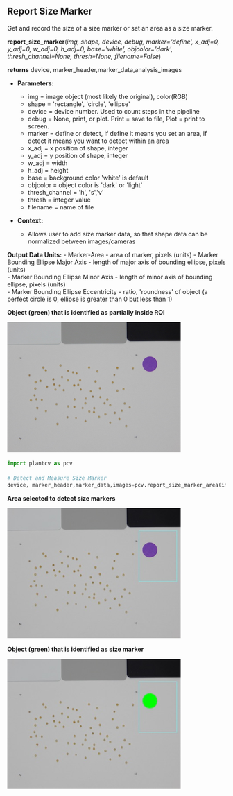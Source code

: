 ## Report Size Marker

Get and record the size of a size marker or set an area as a size marker.

**report_size_marker**(*img, shape, device, debug, marker='define', x_adj=0, y_adj=0, w_adj=0, h_adj=0,
                            base='white', objcolor='dark', thresh_channel=None, thresh=None, filename=False*)

**returns** device, marker_header,marker_data,analysis_images

- **Parameters:**
    - img             = image object (most likely the original), color(RGB)
    - shape           = 'rectangle', 'circle', 'ellipse'
    - device          = device number. Used to count steps in the pipeline
    - debug           = None, print, or plot. Print = save to file, Plot = print to screen.
    - marker          = define or detect, if define it means you set an area, if detect it means you want to detect within an area
    - x_adj           = x position of shape, integer
    - y_adj           = y position of shape, integer
    - w_adj           = width
    - h_adj           = height
    - base            = background color 'white' is default
    - objcolor        = object color is 'dark' or 'light'
    - thresh_channel  = 'h', 's','v'
    - thresh          = integer value
    - filename        = name of file
    
- **Context:**
    - Allows user to add size marker data, so that shape data can be normalized between images/cameras

**Output Data Units:**
    - Marker-Area - area of marker, pixels (units)
    - Marker Bounding Ellipse Major Axis - length of major axis of bounding ellipse, pixels (units)  
    - Marker Bounding Ellipse Minor Axis - length of minor axis of bounding ellipse, pixels (units)  
    - Marker Bounding Ellipse Eccentricity - ratio, 'roundness' of object (a perfect circle is 0, ellipse is greater than 0 but less than 1)  

**Object (green) that is identified as partially inside ROI**

![Screenshot](img/documentation_images/report_size_marker/seed-image.jpg)


```python
import plantcv as pcv

# Detect and Measure Size Marker
device, marker_header,marker_data,images=pcv.report_size_marker_area(img1, 'rectangle', device, debug='print', marker='detect', x_adj=3500, y_adj=600, w_adj=-100, h_adj=-1500, base='white', objcolor='light', thresh_channel='s', thresh=120, filename=False)```
```

**Area selected to detect size markers**

![Screenshot](img/documentation_images/report_size_marker/15_marker_roi.jpg)

**Object (green) that is identified as size marker**

![Screenshot](img/documentation_images/report_size_marker/21_marker_shape.jpg)